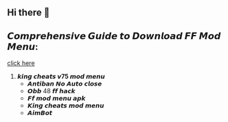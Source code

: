 ## Hi there 👋

## 𝘾𝙤𝙢𝙥𝙧𝙚𝙝𝙚𝙣𝙨𝙞𝙫𝙚 𝙂𝙪𝙞𝙙𝙚 𝙩𝙤 𝘿𝙤𝙬𝙣𝙡𝙤𝙖𝙙 𝙁𝙁 𝙈𝙤𝙙 𝙈𝙚𝙣𝙪:
[click here](https://www.learned.lovestoblog.com/hypic-ai-photo-editor-mod-apk-official-app/appmodz)

1. **𝙠𝙞𝙣𝙜 𝙘𝙝𝙚𝙖𝙩𝙨 𝙫75 𝙢𝙤𝙙 𝙢𝙚𝙣𝙪**
   - 𝘼𝙣𝙩𝙞𝙗𝙖𝙣 𝙉𝙤 𝘼𝙪𝙩𝙤 𝙘𝙡𝙤𝙨𝙚
   - 𝙊𝙗𝙗 48 𝙛𝙛 𝙝𝙖𝙘𝙠
   - 𝙁𝙛 𝙢𝙤𝙙 𝙢𝙚𝙣𝙪 𝙖𝙥𝙠
   - 𝙆𝙞𝙣𝙜 𝙘𝙝𝙚𝙖𝙩𝙨 𝙢𝙤𝙙 𝙢𝙚𝙣𝙪
   - 𝘼𝙞𝙢𝘽𝙤𝙩
